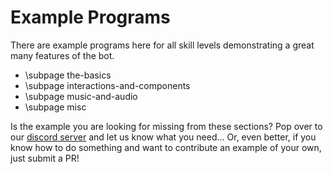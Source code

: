 # Example Programs

There are example programs here for all skill levels demonstrating a great many features of the bot. 

* \subpage the-basics
* \subpage interactions-and-components
* \subpage music-and-audio
* \subpage misc

Is the example you are looking for missing from these sections? Pop over to our [discord server](https://discord.com/dpp) and let us know what you need... Or, even better, if you know how to do something and want to contribute an example of your own, just submit a PR!